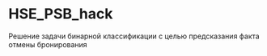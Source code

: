 # HSE_PSB_hack
Решение задачи бинарной классификации с целью предсказания факта отмены бронирования
